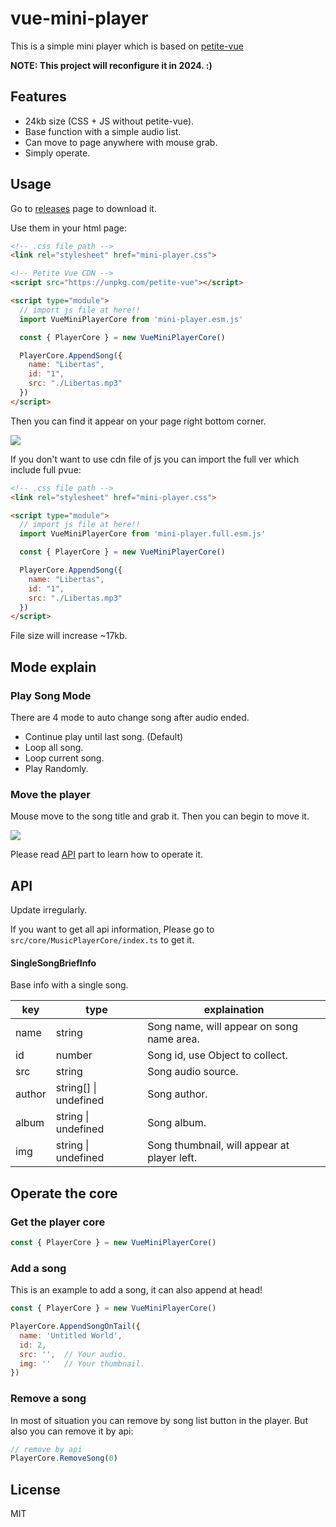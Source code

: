 # vue-mini-player

This is a simple mini player which is based on [petite-vue](https://github.com/vuejs/petite-vue)

**NOTE: This project will reconfigure it in 2024. :)**

## Features

- 24kb size (CSS + JS without petite-vue).
- Base function with a simple audio list.
- Can move to page anywhere with mouse grab.
- Simply operate.

## Usage

Go to [releases](./releases) page to download it.

Use them in your html page:

```html
<!-- .css file path -->
<link rel="stylesheet" href="mini-player.css">

<!-- Petite Vue CDN -->
<script src="https://unpkg.com/petite-vue"></script>

<script type="module">
  // import js file at here!!
  import VueMiniPlayerCore from 'mini-player.esm.js'

  const { PlayerCore } = new VueMiniPlayerCore()

  PlayerCore.AppendSong({
    name: "Libertas",
    id: "1",
    src: "./Libertas.mp3"
  })
</script>
```

Then you can find it appear on your page right bottom corner.

![](docs/1.jpg)

If you don't want to use cdn file of js you can import the full ver which include full pvue:

```html
<!-- .css file path -->
<link rel="stylesheet" href="mini-player.css">

<script type="module">
  // import js file at here!!
  import VueMiniPlayerCore from 'mini-player.full.esm.js'

  const { PlayerCore } = new VueMiniPlayerCore()

  PlayerCore.AppendSong({
    name: "Libertas",
    id: "1",
    src: "./Libertas.mp3"
  })
</script>
```

File size will increase ~17kb.

## Mode explain

### Play Song Mode

There are 4 mode to auto change song after audio ended.

- Continue play until last song. (Default)
- Loop all song.
- Loop current song.
- Play Randomly.

### Move the player

Mouse move to the song title and grab it. Then you can begin to move it.

![](docs/grab.gif)

Please read [API](#API) part to learn how to operate it.

## API

Update irregularly.

If you want to get all api information, Please go to `src/core/MusicPlayerCore/index.ts` to get it.

#### SingleSongBriefInfo

Base info with a single song.

| key    | type                  | explaination                                |
| ------ | --------------------- | ------------------------------------------- |
| name   | string                | Song name, will appear on song name area.   |
| id     | number                | Song id, use Object to collect.             |
| src    | string                | Song audio source.                          |
| author | string[] \| undefined | Song author.                                |
| album  | string \| undefined   | Song album.                                 |
| img    | string \| undefined   | Song thumbnail, will appear at player left. |


## Operate the core

### Get the player core

```js
const { PlayerCore } = new VueMiniPlayerCore()
```

### Add a song

This is an example to add a song, it can also append at head!

```js
const { PlayerCore } = new VueMiniPlayerCore()

PlayerCore.AppendSongOnTail({
  name: 'Untitled World', 
  id: 2, 
  src: '',  // Your audio.
  img: ''   // Your thumbnail.
})
```

### Remove a song

In most of situation you can remove by song list button in the player. But also you can remove it by api:

```js
// remove by api
PlayerCore.RemoveSong(0)
```

## License

MIT

